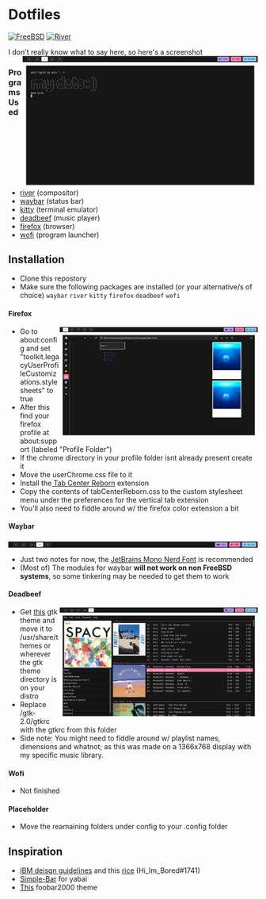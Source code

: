 # Dotfiles

  
[![FreeBSD](https://img.shields.io/badge/FreeBSD-13.0-ff7eb6?style=flat&logo=freebsd)](https://www.freebsd.org/) [![River](https://img.shields.io/badge/River-0.1.3-33b1ff?style=flat&logo=i3)](https://github.com/riverwm/river)
<div align=left>
  I don't really know what to say here, so here's a screenshot

  <img src="https://raw.githubusercontent.com/bunself/dotfiles/main/.github/assets/dots.png" alt="img" align="right" width="475px">
  
### Programs Used
    
 * [river](https://github.com/riverwm/river) (compositor)
 * [waybar](https://github.com/Alexays/Waybar) (status bar)
 * [kitty](https://github.com/kovidgoyal/kitty) (terminal emulator)
 * [deadbeef](https://github.com/DeaDBeeF-Player/deadbeef) (music player)
 * [firefox](https://www.mozilla.org/en-US/firefox/new/) (browser)
 * [wofi](https://hg.sr.ht/~scoopta/wofi) (program launcher)
## Installation 
 * Clone this repostory
 * Make sure the following packages are installed (or your alternative/s of choice) `waybar` `river` `kitty` `firefox` `deadbeef` `wofi`

 #### Firefox
  <img src="https://raw.githubusercontent.com/bunself/dotfiles/main/.github/assets/firefox.png" alt="img" align="right" width="400px">
  
   * Go to about:config and set "toolkit.legacyUserProfileCustomizations.stylesheets" to true  
   * After this find your firefox profile at about:support (labeled "Profile Folder")
   * If the chrome directory in your profile folder isnt already present create it 
   * Move the userChrome.css file to it
   * Install the[ Tab Center Reborn](https://addons.mozilla.org/en-US/firefox/addon/tabcenter-reborn/) extension
   * Copy the contents of tabCenterReborn.css to the custom stylesheet menu under the preferences for the vertical tab extension
   * You'll also need to fiddle around w/ the firefox color extension a bit
 
  
  #### Waybar
  
   <img src="https://raw.githubusercontent.com/bunself/dotfiles/main/.github/assets/waybar.png" alt="img" align="center" width="1000px">
  
   * Just two notes for now, the [JetBrains Mono Nerd Font](https://github.com/ryanoasis/nerd-fonts/blob/master/patched-fonts/JetBrainsMono/Ligatures/Regular/complete/JetBrains%20Mono%20Regular%20Nerd%20Font%20Complete.ttf) is recommended
   * (Most of) The modules for waybar **will not work on non FreeBSD systems**, so some tinkering may be needed to get them to work
  #### Deadbeef
  
   <img src="https://raw.githubusercontent.com/bunself/dotfiles/main/.github/assets/deadbeef.png" alt="img" align="right" width="400px">
  
  
   * Get [this](https://github.com/EliverLara/Nordic) gtk theme and move it to /usr/share/themes or wherever the gtk theme directory is on your distro
   * Replace /gtk-2.0/gtkrc with the gtkrc from this folder
   * Side note: You might need to fiddle around w/ playlist names, dimensions and whatnot; as this was made on a 1366x768 display with my specific music library.
  #### Wofi
   * Not finished
  
 #### Placeholder
   * Move the reamaining folders under config to your .config folder
 
## Inspiration
*  [IBM deisgn guidelines](https://www.ibm.com/design/language/) and this [rice](https://github.com/bunself/dotfiles/blob/main/.github/assets/shaunsingh.png) (Hi_Im_Bored#1741)
* [Simple-Bar](https://github.com/Jean-Tinland/simple-bar) for yabai
* [This](https://www.reddit.com/r/foobar2000/comments/ogs88y/my_dark_mode_foobar_theme/) foobar2000 theme
